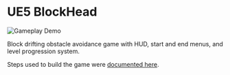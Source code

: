 # UE5 BlockHead

![Gameplay Demo](blockhead.gif)

Block drifting obstacle avoidance game with HUD, start and end menus, and level progression system.

Steps used to build the game were [documented here](https://www.notion.so/stung-eye/Unreal-Engine-5-BlockHead-6c634cea38554d9782423bda89b16682).
